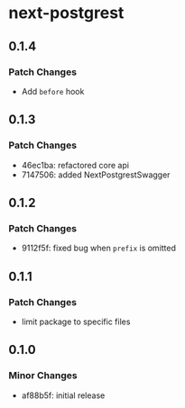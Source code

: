 # next-postgrest

## 0.1.4

### Patch Changes

- Add `before` hook

## 0.1.3

### Patch Changes

- 46ec1ba: refactored core api
- 7147506: added NextPostgrestSwagger

## 0.1.2

### Patch Changes

- 9112f5f: fixed bug when `prefix` is omitted

## 0.1.1

### Patch Changes

- limit package to specific files

## 0.1.0

### Minor Changes

- af88b5f: initial release
